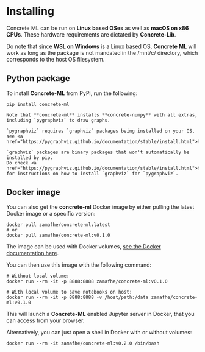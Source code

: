 # Installing

Concrete ML can be run on **Linux based OSes** as well as **macOS on x86 CPUs**. These hardware requirements are dictated by **Concrete-Lib**.

Do note that since **WSL on Windows** is a Linux based OS, **Concrete ML** will work as long as the package is not mandated in the /mnt/c/ directory, which corresponds to the host OS filesystem.

## Python package

To install **Concrete-ML** from PyPi, run the following:

```shell
pip install concrete-ml
```

```{note}
Note that **concrete-ml** installs **concrete-numpy** with all extras, including `pygraphviz` to draw graphs.
```

```{WARNING}
`pygraphviz` requires `graphviz` packages being installed on your OS, see <a href="https://pygraphviz.github.io/documentation/stable/install.html">https://pygraphviz.github.io/documentation/stable/install.html</a>
```

```{DANGER}
`graphviz` packages are binary packages that won't automatically be installed by pip.
Do check <a href="https://pygraphviz.github.io/documentation/stable/install.html">https://pygraphviz.github.io/documentation/stable/install.html</a> for instructions on how to install `graphviz` for `pygraphviz`.
```

## Docker image

You can also get the **concrete-ml** Docker image by either pulling the latest Docker image or a specific version:

```shell
docker pull zamafhe/concrete-ml:latest
# or
docker pull zamafhe/concrete-ml:v0.1.0
```

The image can be used with Docker volumes, [see the Docker documentation here](https://docs.docker.com/storage/volumes/).

You can then use this image with the following command:

```shell
# Without local volume:
docker run --rm -it -p 8888:8888 zamafhe/concrete-ml:v0.1.0

# With local volume to save notebooks on host:
docker run --rm -it -p 8888:8888 -v /host/path:/data zamafhe/concrete-ml:v0.1.0
```

This will launch a **Concrete-ML** enabled Jupyter server in Docker, that you can access from your browser.

Alternatively, you can just open a shell in Docker with or without volumes:

```shell
docker run --rm -it zamafhe/concrete-ml:v0.2.0 /bin/bash
```
